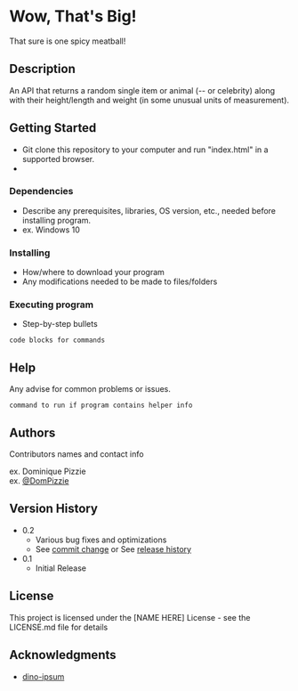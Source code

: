 # Wow, That's Big!

That sure is one spicy meatball!

## Description

An API that returns a random single item or animal (-- or celebrity) along with their height/length and weight (in some unusual units of measurement).

## Getting Started

* Git clone this repository to your computer and run "index.html" in a supported browser.
*

### Dependencies

* Describe any prerequisites, libraries, OS version, etc., needed before installing program.
* ex. Windows 10

### Installing

* How/where to download your program
* Any modifications needed to be made to files/folders

### Executing program


* Step-by-step bullets
```
code blocks for commands
```

## Help

Any advise for common problems or issues.
```
command to run if program contains helper info
```

## Authors

Contributors names and contact info

ex. Dominique Pizzie  
ex. [@DomPizzie](https://twitter.com/dompizzie)

## Version History

* 0.2
    * Various bug fixes and optimizations
    * See [commit change]() or See [release history]()
* 0.1
    * Initial Release

## License

This project is licensed under the [NAME HERE] License - see the LICENSE.md file for details

## Acknowledgments

* [dino-ipsum](https://github.com/alexnormand/dinoipsum)
